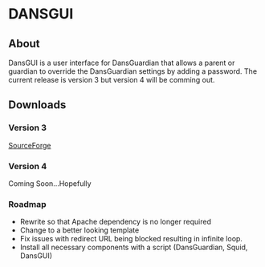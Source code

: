 # DANSGUI

## About

DansGUI is a user interface for DansGuardian that allows a parent or guardian to override the DansGuardian settings by adding a password.  The current release is version 3 but version 4 will be comming out.

## Downloads

### Version 3

[SourceForge](http://sourceforge.net/projects/dansgui/)

### Version 4

Coming Soon...Hopefully

### Roadmap

*  Rewrite so that Apache dependency is no longer required
*  Change to a better looking template
*  Fix issues with redirect URL being blocked resulting in infinite loop.
*  Install all necessary components with a script (DansGuardian, Squid, DansGUI)
